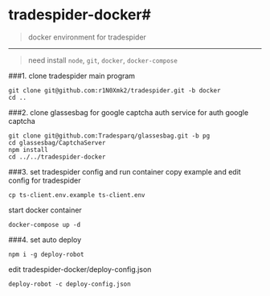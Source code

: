 # tradespider-docker#
>docker environment for tradespider

-------
>need install `node`, `git`, `docker`, `docker-compose`

###1.  clone tradespider
main program
```
git clone git@github.com:r1N0Xmk2/tradespider.git -b docker
cd ..
```
###2. clone glassesbag for google captcha auth
service for auth google captcha
```
git clone git@github.com:Tradesparq/glassesbag.git -b pg
cd glassesbag/CaptchaServer
npm install
cd ../../tradespider-docker
```

###3.  set tradespider config and run container
copy example and edit config for tradespider
```
cp ts-client.env.example ts-client.env
```
start docker container
```
docker-compose up -d

```

###4. set auto deploy
```
npm i -g deploy-robot

```
edit tradespider-docker/deploy-config.json

```
deploy-robot -c deploy-config.json
```

